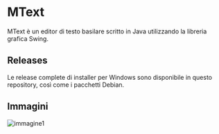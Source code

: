 # MText

MText è un editor di testo basilare scritto in Java utilizzando la libreria grafica Swing.

## Releases

Le release complete di installer per Windows sono disponibile in questo repository, così come i pacchetti Debian.

## Immagini

![immagine1](https://i.ibb.co/wN8tn6D/Immagine-2022-05-07-174809.png)
